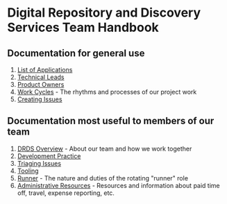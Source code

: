 # Digital Repository and Discovery Services Team Handbook

## Documentation for general use
1. [List of Applications](/applications.md)
1. [Technical Leads](/technical_leads.md)
1. [Product Owners](/product_owners.md)
1. [Work Cycles](/work_cycles.md) - The rhythms and processes of our project work
1. [Creating Issues](/creating_issues.md)

## Documentation most useful to members of our team
1. [DRDS Overview](/drds_overview.md) - About our team and how we work together
1. [Development Practice](/development_practice.md)
1. [Triaging Issues](/triaging_issues.md)
1. [Tooling](/tooling.md)
1. [Runner](/runner.md) - The nature and duties of the rotating "runner" role
1. [Administrative Resources](/admin_resources.md) - Resources and information about paid time off, travel, expense reporting, etc.
